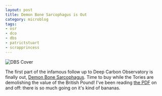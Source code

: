 ```yaml
---
layout: post
title: Demon Bone Sarcophagus is Out
category: microblog
tags:
- osr
- dco
- dbs
- patrictstuart
- scrapprincess
---
```



![DBS Cover](assets/img/dbs-cover.png.webp)

The first part of the infamous follow up to Deep Carbon Observatory is finally out, [Demon Bone Sarcophagus][dbs]. Time to buy while the Tories are demolishing the value of the British Pound! I've been reading [the PDF][pdf] on and off: there is so much going on it's kind of bananas. 


[dbs]: https://falseparcels.bigcartel.com/product/demon-bone-sarcophagus
[pdf]: https://www.drivethrurpg.com/product/407992/DemonBone-Sarcophagus